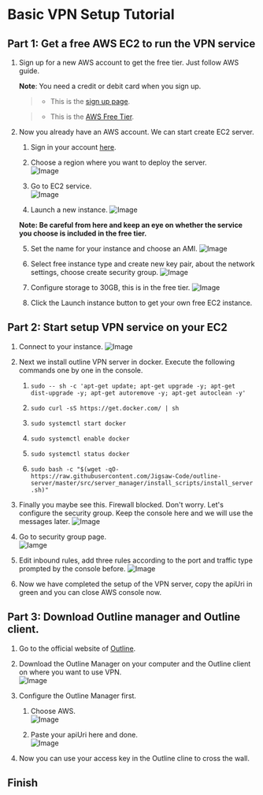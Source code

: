 # Basic VPN Setup Tutorial   
## **Part 1**: Get a free AWS EC2 to run the VPN service  

1. Sign up for a new AWS account to get the free tier. Just follow AWS guide.  

    **Note**: You need a credit or debit card when you sign up.

    > - This is the [sign up page](https://portal.aws.amazon.com/billing/signup#/start/email "Sign up your account").  

    > - This is the [AWS Free Tier](https://aws.amazon.com/cn/free "Learn about the free tier").  
  
2. Now you already have an AWS account. We can start create EC2 server.

    1. Sign in your account [here](https://aws.amazon.com/cn/console/).  

    2. Choose a region where you want to deploy the server.  
    ![Image](./Images/choose_region.png)

    3. Go to EC2 service.  
    ![Image](./Images/goto_EC2.png)

    4. Launch a new instance.
    ![Image](./Images/Launch_instance.png)

    **Note: Be careful from here and keep an eye on whether the service you choose is included in the free tier.**  

    5. Set the name for your instance and choose an AMI.
    ![Image](./Images/choose_AMI.png)

    6. Select free instance type and create new key pair, about the network settings, choose create security group.
    ![Image](./Images/Instance_type.png)

    7. Configure storage to 30GB, this is in the free tier.
    ![Image](./Images/Configure_storage.png)

    8. Click the Launch instance button to get your own free EC2 instance.


## Part 2: Start setup VPN service on your EC2

1. Connect to your instance.
![Image](./Images/connect_instance.png)  

2. Next we install outline VPN server in docker. Execute the following commands one by one in the console.  

    1. `` sudo -- sh -c 'apt-get update; apt-get upgrade -y; apt-get dist-upgrade -y; apt-get autoremove -y; apt-get autoclean -y' ``  

    2. ``sudo curl -sS https://get.docker.com/ | sh``  

    3. ``sudo systemctl start docker``  

    4. ``sudo systemctl enable docker``  

    5. ``sudo systemctl status docker``

    6. ``sudo bash -c "$(wget -qO- https://raw.githubusercontent.com/Jigsaw-Code/outline-server/master/src/server_manager/install_scripts/install_server.sh)"``
    
3. Finally you maybe see this. Firewall blocked. Don't worry. Let's configure the security group. Keep the console here and we will use the messages later.
![Image](./Images/start_result.png)

4. Go to security group page.  
![Iamge](./Images/security_group.png)  

5. Edit inbound rules, add three rules according to the port and traffic type prompted by the console before.
![Image](./Images/add_rules.png)

6. Now we have completed the setup of the VPN server, copy the apiUri in green and you can close AWS console now.


## Part 3: Download Outline manager and Outline client.
1. Go to the official website of [Outline](https://getoutline.org/).  

2. Download the Outline Manager on your computer and the Outline client on where you want to use VPN.  
![Image](./Images/Outline.png)

3. Configure the Outline Manager first.
    1. Choose AWS.  
    ![Image](./Images/choose_AWS_in_Outline_manager.png)  

    2. Paste your apiUri here and done.  
    ![Image](./Images/Outline_Manager_done.png)

4. Now you can use your access key in the Outline cline to cross the wall.

## Finish